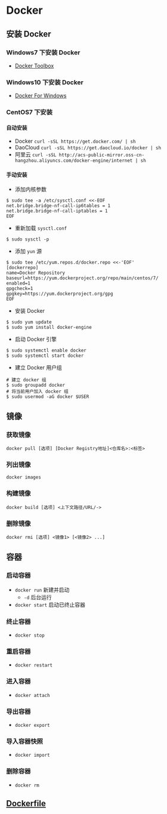 # Docker

## 安装 Docker

### Windows7 下安装 Docker

- [Docker Toolbox](https://www.docker.com/products/docker-toolbox)

### Windows10 下安装 Docker

- [Docker For Windows](https://www.docker.com/docker-windows)

### CentOS7 下安装

#### 自动安装

- Docker `curl -sSL https://get.docker.com/ | sh`
- DaoCloud `curl -sSL https://get.daocloud.io/docker | sh`
- 阿里云 `curl -sSL http://acs-public-mirror.oss-cn-hangzhou.aliyuncs.com/docker-engine/internet | sh`

#### 手动安装

- 添加内核参数
```shell
$ sudo tee -a /etc/sysctl.conf <<-EOF
net.bridge.bridge-nf-call-ip6tables = 1
net.bridge.bridge-nf-call-iptables = 1
EOF
```
- 重新加载 `sysctl.conf`
```shell
$ sudo sysctl -p
```
- 添加 `yun` 源
```shell
$ sudo tee /etc/yum.repos.d/docker.repo <<-'EOF'
[dockerrepo]
name=Docker Repository
baseurl=https://yum.dockerproject.org/repo/main/centos/7/
enabled=1
gpgcheck=1
gpgkey=https://yum.dockerproject.org/gpg
EOF
```
- 安装 Docker
```shell
$ sudo yum update
$ sudo yum install docker-engine
```
- 启动 Docker 引擎
```shell
$ sudo systemctl enable docker
$ sudo systemctl start docker
```
- 建立 Docker 用户组
```shell
# 建立 docker 组
$ sudo groupadd docker
# 将当前用户加入 docker 组
$ sudo usermod -aG docker $USER
```

## 镜像

### 获取镜像

```shell
docker pull [选项] [Docker Registry地址]<仓库名>:<标签>
```

### 列出镜像

```shell
docker images
```

### 构建镜像

```shell
docker build [选项] <上下文路径/URL/->
```

### 删除镜像

```shell
docker rmi [选项] <镜像1> [<镜像2> ...]
```

## 容器

### 启动容器

- `docker run` 新建并启动
  - `-d` 后台运行
- `docker start` 启动已终止容器

### 终止容器

- `docker stop`

### 重启容器

- `docker restart`

### 进入容器

- `docker attach`

### 导出容器

- `docker export`

### 导入容器快照

- `docker import`

### 删除容器

- `docker rm`

## [Dockerfile](dockerfile.md)
